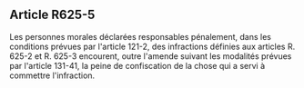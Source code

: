Article R625-5
----
Les personnes morales déclarées responsables pénalement, dans les conditions
prévues par l'article 121-2, des infractions définies aux articles R. 625-2 et
R. 625-3 encourent, outre l'amende suivant les modalités prévues par l'article
131-41, la peine de confiscation de la chose qui a servi à commettre
l'infraction.

